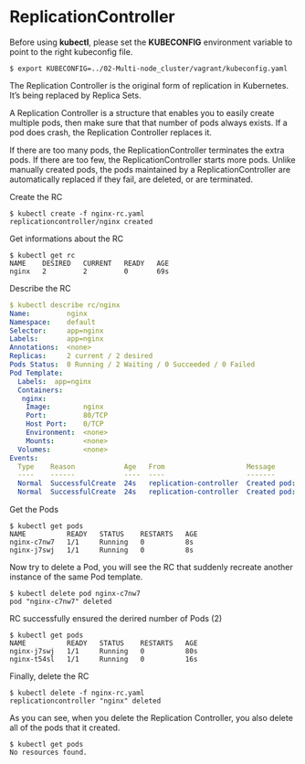# ReplicationController

Before using **kubectl**, please set the **KUBECONFIG** environment variable to point to the right kubeconfig file.

```console
$ export KUBECONFIG=../02-Multi-node_cluster/vagrant/kubeconfig.yaml
```

The Replication Controller is the original form of replication in Kubernetes.  It’s being replaced by Replica Sets.

A Replication Controller is a structure that enables you to easily create multiple pods, then make sure that that number of pods always exists. If a pod does crash, the Replication Controller replaces it.

If there are too many pods, the ReplicationController terminates the extra pods. If there are too few, the ReplicationController starts more pods. Unlike manually created pods, the pods maintained by a ReplicationController are automatically replaced if they fail, are deleted, or are terminated. 

Create the RC

```console
$ kubectl create -f nginx-rc.yaml
replicationcontroller/nginx created
```

Get informations about the RC

```console
$ kubectl get rc                                                       
NAME    DESIRED   CURRENT   READY   AGE
nginx   2         2         0       69s
```

Describe the RC

```yaml
$ kubectl describe rc/nginx
Name:         nginx
Namespace:    default
Selector:     app=nginx
Labels:       app=nginx
Annotations:  <none>
Replicas:     2 current / 2 desired
Pods Status:  0 Running / 2 Waiting / 0 Succeeded / 0 Failed
Pod Template:
  Labels:  app=nginx
  Containers:
   nginx:
    Image:        nginx
    Port:         80/TCP
    Host Port:    0/TCP
    Environment:  <none>
    Mounts:       <none>
  Volumes:        <none>
Events:
  Type    Reason            Age   From                    Message
  ----    ------            ----  ----                    -------
  Normal  SuccessfulCreate  24s   replication-controller  Created pod: nginx-c7nw7
  Normal  SuccessfulCreate  24s   replication-controller  Created pod: nginx-j7swj
```

Get the Pods
```console
$ kubectl get pods                                                     
NAME          READY   STATUS    RESTARTS   AGE
nginx-c7nw7   1/1     Running   0          8s
nginx-j7swj   1/1     Running   0          8s
```

Now try to delete a Pod, you will see the RC that suddenly recreate another instance of the same Pod template.
```console
$ kubectl delete pod nginx-c7nw7                                         
pod "nginx-c7nw7" deleted
```

RC successfully ensured the derired number of Pods (2)

```console
$ kubectl get pods                                                      
NAME          READY   STATUS    RESTARTS   AGE
nginx-j7swj   1/1     Running   0          80s
nginx-t54sl   1/1     Running   0          16s
```


Finally, delete the RC

```console
$ kubectl delete -f nginx-rc.yaml
replicationcontroller "nginx" deleted
```

As you can see, when you delete the Replication Controller, you also delete all of the pods that it created.

```console
$ kubectl get pods                                                     
No resources found.
```

